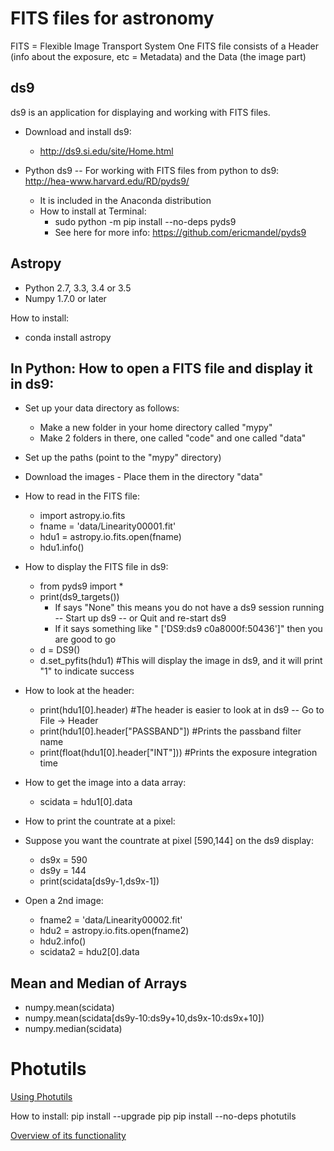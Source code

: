 # FITS files for astronomy

FITS = Flexible Image Transport System
One FITS file consists of a Header (info about the exposure, etc = Metadata) and the Data (the image part)

## ds9
ds9 is an application for displaying and working with FITS files.

- Download and install ds9:
    - http://ds9.si.edu/site/Home.html
- Python ds9 -- For working with FITS files from python to ds9: http://hea-www.harvard.edu/RD/pyds9/

    - It is included in the Anaconda distribution
    - How to install at Terminal:
        - sudo python -m pip install --no-deps pyds9
        - See here for more info: https://github.com/ericmandel/pyds9

## Astropy
- Python 2.7, 3.3, 3.4 or 3.5
- Numpy 1.7.0 or later

How to install:
- conda install astropy

## In Python: How to open a FITS file and display it in ds9:

- Set up your data directory as follows:
    - Make a new folder in your home directory called "mypy"
    - Make 2 folders in there, one called "code" and one called "data"
- Set up the paths (point to the "mypy" directory)
- Download the images - Place them in the directory "data"
- How to read in the FITS file:

    - import astropy.io.fits
    - fname = 'data/Linearity00001.fit'
    - hdu1 = astropy.io.fits.open(fname)
    - hdu1.info()
- How to display the FITS file in ds9:

    - from pyds9 import *
    - print(ds9_targets())
        - If says "None" this means you do not have a ds9 session running -- Start up ds9 -- or Quit and re-start ds9
        - If it says something like " ['DS9:ds9 c0a8000f:50436']" then you are good to go
    - d = DS9()
    - d.set_pyfits(hdu1)  #This will display the image in ds9, and it will print "1" to indicate success
- How to look at the header:

    - print(hdu1[0].header)   #The header is easier to look at in ds9 -- Go to File -> Header
    - print(hdu1[0].header["PASSBAND"])   #Prints the passband filter name
    - print(float(hdu1[0].header["INT"]))   #Prints the exposure integration time
- How to get the image into a data array:

    - scidata = hdu1[0].data
- How to print the countrate at a pixel:
- Suppose you want the countrate at pixel [590,144] on the ds9 display:
    - ds9x = 590
    - ds9y = 144
    - print(scidata[ds9y-1,ds9x-1])
- Open a 2nd image:
    - fname2 = 'data/Linearity00002.fit'
    - hdu2 = astropy.io.fits.open(fname2)
    - hdu2.info()
    - scidata2 = hdu2[0].data

## Mean and Median of Arrays
- numpy.mean(scidata)
- numpy.mean(scidata[ds9y-10:ds9y+10,ds9x-10:ds9x+10])
- numpy.median(scidata)


# Photutils
[Using Photutils](http://photutils.readthedocs.org/en/latest/)

How to install:
pip install --upgrade pip
pip install --no-deps photutils

[Overview of its functionality](http://photutils.readthedocs.org/en/latest/photutils/overview.html)

